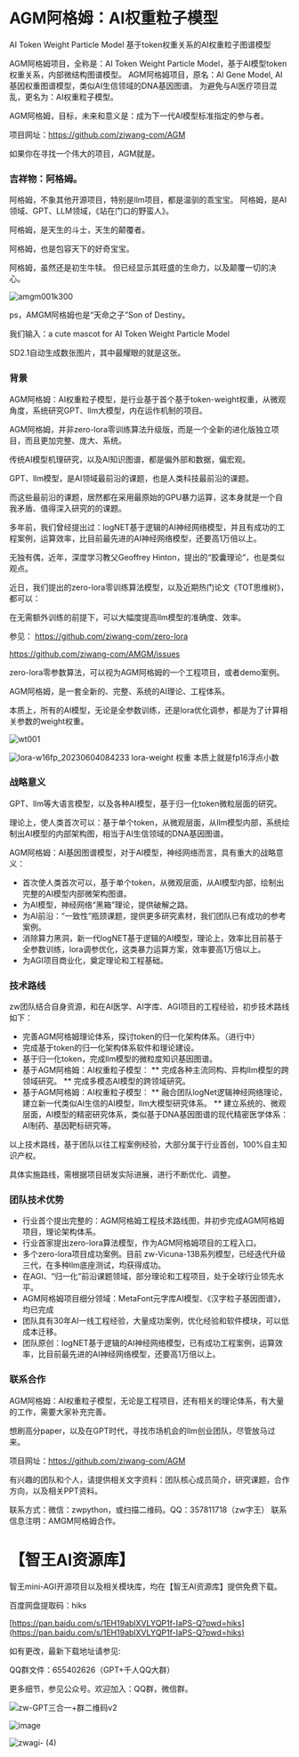 # AGM阿格姆：AI权重粒子模型
AI Token Weight Particle Model
基于token权重关系的AI权重粒子图谱模型

AGM阿格姆项目，全称是：AI Token Weight Particle Model，基于AI模型token权重关系，内部微结构图谱模型。
AGM阿格姆项目，原名：AI Gene Model, AI基因权重图谱模型，类似AI生信领域的DNA基因图谱。
为避免与AI医疗项目混乱，更名为：AI权重粒子模型。

AGM阿格姆，目标，未来和意义是：成为下一代AI模型标准指定的参与者。

项目网址：https://github.com/ziwang-com/AGM

如果你在寻找一个伟大的项目，AGM就是。

### 吉祥物：阿格姆。

阿格姆，不象其他开源项目，特别是llm项目，都是温驯的乖宝宝。
阿格姆，是AI领域、GPT、LLM领域，《站在门口的野蛮人》。

阿格姆，是天生的斗士，天生的颠覆者。

阿格姆，也是包容天下的好奇宝宝。

阿格姆，虽然还是初生牛犊。
但已经显示其旺盛的生命力，以及颠覆一切的决心。

![amgm001k300](https://github.com/ziwang-com/AGM/assets/11691791/5e1187ce-e359-4ee0-8d8f-c4599c2eb8fc)

ps，AMGM阿格姆也是“天命之子”Son of Destiny。

我们输入：a cute mascot for AI Token Weight Particle Model

SD2.1自动生成数张图片，其中最耀眼的就是这张。


### 背景

AGM阿格姆：AI权重粒子模型，是行业基于首个基于token-weight权重，从微观角度，系统研究GPT、llm大模型，内在运作机制的项目。

AGM阿格姆，并非zero-lora零训练算法升级版，而是一个全新的进化版独立项目，而且更加完整、庞大、系统。

传统AI模型机理研究，以及AI知识图谱，都是偏外部和数据，偏宏观。

GPT、llm模型，是AI领域最前沿的课题，也是人类科技最前沿的课题。

而这些最前沿的课题，居然都在采用最原始的GPU暴力运算，这本身就是一个自我矛盾、值得深入研究的的课题。

多年前，我们曾经提出过：logNET基于逻辑的AI神经网络模型，并且有成功的工程案例，运算效率，比目前最先进的AI神经网络模型，还要高1万倍以上。

无独有偶，近年，深度学习教父Geoffrey Hinton，提出的“胶囊理论”，也是类似观点。

近日，我们提出的zero-lora零训练算法模型，以及近期热门论文《TOT思维树》，都可以：

在无需额外训练的前提下，可以大幅度提高llm模型的准确度、效率。


参见：	
https://github.com/ziwang-com/zero-lora

https://github.com/ziwang-com/AMGM/issues

zero-lora零参数算法，可以视为AGM阿格姆的一个工程项目，或者demo案例。

AGM阿格姆，是一套全新的、完整、系统的AI理论、工程体系。

本质上，所有的AI模型，无论是全参数训练，还是lora优化调参，都是为了计算相关参数的weight权重。

![wt001](https://github.com/ziwang-com/AGM/assets/11691791/0bda17be-655e-4e52-b7c0-8e0e83fb65ac)

![lora-w16fp_20230604084233](https://github.com/ziwang-com/AGM/assets/11691791/5b93310a-14f6-464e-acfc-3e176d60582d)
lora-weight 权重 本质上就是fp16浮点小数

### 战略意义

GPT、llm等大语言模型，以及各种AI模型，基于归一化token微粒层面的研究。

理论上，使人类首次可以：基于单个token，从微观层面，从llm模型内部，系统绘制出AI模型的内部架构图，相当于AI生信领域的DNA基因图谱。

AGM阿格姆：AI基因图谱模型，对于AI模型，神经网络而言，具有重大的战略意义：

* 首次使人类首次可以，基于单个token，从微观层面，从AI模型内部，绘制出完整的AI模型内部微架构图谱。
* 为AI模型，神经网络“黑箱”理论，提供破解之路。
* 为AI前沿：“一致性”瓶颈课题，提供更多研究素材，我们团队已有成功的参考案例。
* 消除算力黑洞，新一代logNET基于逻辑的AI模型，理论上，效率比目前基于全参数训练，lora调参优化，这类暴力运算方案，效率要高1万倍以上。
* 为AGI项目商业化，奠定理论和工程基础。

### 技术路线

zw团队结合自身资源，和在AI医学、AI字库、AGI项目的工程经验，初步技术路线如下：

* 完善AGM阿格姆理论体系，探讨token的归一化架构体系。（进行中）
* 完成基于token的归一化架构体系软件和理论建设。
* 基于归一化token，完成llm模型的微粒度知识基因图谱。
* 基于AGM阿格姆：AI权重粒子模型：
 ** 完成各种主流同构、异构llm模型的跨领域研究。
 ** 完成多模态AI模型的跨领域研究。
* 基于AGM阿格姆：AI权重粒子模型：
  ** 融合团队logNet逻辑神经网络理论，建立新一代类似AI生信的AI模型，llm大模型研究体系。
  ** 建立系统的、微观层面，AI模型的精密研究体系，类似基于DNA基因图谱的现代精密医学体系：AI制药、基因靶标研究等。

以上技术路线，基于团队以往工程案例经验，大部分属于行业首创，100%自主知识产权。

具体实施路线，需根据项目研发实际进展，进行不断优化、调整。

### 团队技术优势

 * 行业首个提出完整的：AGM阿格姆工程技术路线图，并初步完成AGM阿格姆项目，理论架构体系。
 * 行业首家提出zero-lora算法模型，作为AGM阿格姆项目的工程入口。
 * 多个zero-lora项目成功案例。目前 zw-Vicuna-13B系列模型，已经迭代升级三代，在多种llm底座测试，均获得成功。
 * 在AGI、“归一化”前沿课题领域，部分理论和工程项目，处于全球行业领先水平。
 * AGM阿格姆项目细分领域：MetaFont元字库AI模型、《汉字粒子基因图谱》，均已完成
 * 团队具有30年AI一线工程经验，大量成功案例，优化经验和软件模块，可以低成本迁移。
 * 团队原创：logNET基于逻辑的AI神经网络模型，已有成功工程案例，运算效率，比目前最先进的AI神经网络模型，还要高1万倍以上。

### 联系合作

AGM阿格姆：AI权重粒子模型，无论是工程项目，还有相关的理论体系，有大量的工作，需要大家补充完善。

想刷高分paper，以及在GPT时代，寻找市场机会的llm创业团队，尽管放马过来。

项目网址：https://github.com/ziwang-com/AGM

有兴趣的团队和个人，请提供相关文字资料：团队核心成员简介，研究课题，合作方向，以及相关PPT资料。

联系方式：微信：zwpython，或扫描二维码。QQ：357811718（zw字王） 联系信息注明：AMGM阿格姆合作。

# 【智王AI资源库】

智王mini-AGI开源项目以及相关模块库，均在【智王AI资源库】提供免费下载。

百度网盘提取码：hiks

[https://pan.baidu.com/s/1EH19ablXVLYQP1f-IaPS-Q?pwd=hiks](https://pan.baidu.com/s/1EH19ablXVLYQP1f-IaPS-Q?pwd=hiks)

如有更改，最新下载地址请参见: 

QQ群文件：655402626（GPT+千人QQ大群）

更多细节，参见公众号。欢迎加入：QQ群，微信群。


![zw-GPT三合一+群二维码v2](https://github.com/ziwang-com/AGI-MAP/assets/11691791/433a84bc-0584-45ae-af53-0e231eeef41c)


![image](https://github.com/ziwang-com/AMGM/assets/11691791/735d99d0-918d-424d-a5a8-9a47771218b0)

![zwagi- (4)](https://github.com/ziwang-com/AGM/assets/11691791/62b90c0d-8d2b-4d5b-9655-ff3c2125c2bb)
